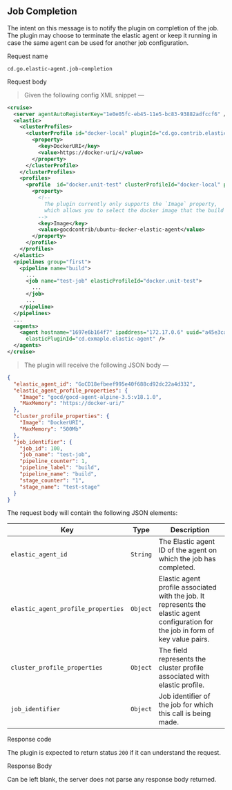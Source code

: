 ## Job Completion

The intent on this message is to notify the plugin on completion of the job. The plugin may choose to terminate the elastic agent or keep it running in case the same agent can be used for another job configuration.

<p class='request-name-heading'>Request name</p>

`cd.go.elastic-agent.job-completion`

<p class='request-body-heading'>Request body</p>

> Given the following config XML snippet —

```xml
<cruise>
  <server agentAutoRegisterKey="1e0e05fc-eb45-11e5-bc83-93882adfccf6" />
  <elastic>
    <clusterProfiles>
      <clusterProfile id="docker-local" pluginId="cd.go.contrib.elastic-agent.docker">
        <property>
          <key>DockerURI</key>
          <value>https://docker-uri/</value>
        </property>
      </clusterProfile>
    </clusterProfiles>
    <profiles>
      <profile  id="docker.unit-test" clusterProfileId="docker-local" pluginId="cd.go.contrib.elastic-agent.docker">
        <property>
          <!--
            The plugin currently only supports the `Image` property,
            which allows you to select the docker image that the build should run with
          -->
          <key>Image</key>
          <value>gocdcontrib/ubuntu-docker-elastic-agent</value>
        </property>
      </profile>
    </profiles>
  </elastic>
  <pipelines group="first">
    <pipeline name="build">
      ...
      <job name="test-job" elasticProfileId="docker.unit-test">
        ...
      </job>
      ...
    </pipeline>
  </pipelines>
  ...
  <agents>
    <agent hostname="1697e6b164f7" ipaddress="172.17.0.6" uuid="a45e3ca1-4419-4bd5-b18b-882f75ffd4c2" elasticAgentId="GoCD18efbeef995e40f688cd92dc22a4d332" 
      elasticPluginId="cd.exmaple.elastic-agent" />
  </agents>
</cruise>
```

> The plugin will receive the following JSON body —

```json
{
  "elastic_agent_id": "GoCD18efbeef995e40f688cd92dc22a4d332",
  "elastic_agent_profile_properties": {
    "Image": "gocd/gocd-agent-alpine-3.5:v18.1.0",
    "MaxMemory": "https://docker-uri/"
  },
  "cluster_profile_properties": {
    "Image": "DockerURI",
    "MaxMemory": "500Mb"
  },
  "job_identifier": {
    "job_id": 100,
    "job_name": "test-job",
    "pipeline_counter": 1,
    "pipeline_label": "build",
    "pipeline_name": "build",
    "stage_counter": "1",
    "stage_name": "test-stage"
  }
}
```

The request body will contain the following JSON elements:

<p class='attributes-table-follows'></p>

| Key                                | Type     | Description                                                                                                                           |
| -------------------                | -------- | -----------                                                                                                                           |
| `elastic_agent_id`                 | `String` | The Elastic agent ID of the agent on which the job has completed.                                                                     |
| `elastic_agent_profile_properties` | `Object` | Elastic agent profile associated with the job. It represents the elastic agent configuration for the job  in form of key value pairs. |
| `cluster_profile_properties`       | `Object` | The field represents the cluster profile associated with elastic profile.                                                             |
| `job_identifier`                   | `Object` | Job identifier of the job for which this call is being made.                                                                          |

<p class='response-code-heading'>Response code</p>

The plugin is expected to return status `200` if it can understand the request.

<p class='response-body-heading'>Response Body</p>

Can be left blank, the server does not parse any response body returned.
